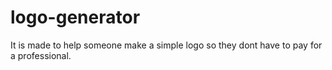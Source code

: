 # logo-generator
It is made to help someone make a simple logo so they dont have to pay for a professional.

